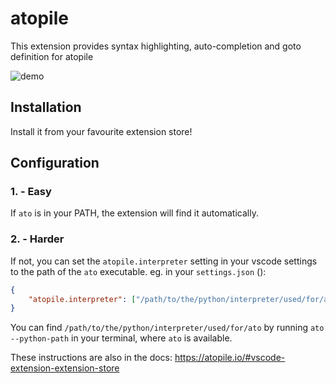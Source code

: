 # atopile

This extension provides syntax highlighting, auto-completion and goto definition for atopile

![demo](/src/vscode-atopile/demo.gif)

## Installation

Install it from your favourite extension store!


## Configuration

### 1. - Easy

If `ato` is in your PATH, the extension will find it automatically.


### 2. - Harder

If not, you can set the `atopile.interpreter` setting in your vscode settings to the path of the `ato` executable.
eg. in your `settings.json` ():
```json
{
    "atopile.interpreter": ["/path/to/the/python/interpreter/used/for/ato"]
}
```

You can find `/path/to/the/python/interpreter/used/for/ato` by running `ato --python-path` in your terminal, where `ato` is available.

These instructions are also in the docs: https://atopile.io/#vscode-extension-extension-store

